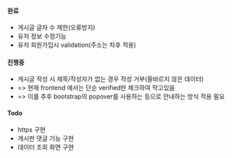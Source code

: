


#### 완료
- 게시글 글자 수 제한(오류방지)
- 유저 정보 수정기능
- 유저 회원가입시 validation(주소는 차후 적용)

#### 진행중
 - 게시글 작성 시 제목/작성자가 없는 경우 작성 거부(올바르지 않은 데이터)
 - => 현재 frontend 에서는 단순 verified만 체크하여 막고있음
 - => 이를 추후 bootstrap의 popover를 사용하는 등으로 안내하는 방식 적용 필요
#### Todo

- https 구현
- 게시판 댓글 기능 구현
- 데이터 조회 화면 구현
